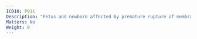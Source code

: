 ```yaml
---
ICD10: P011
Description: "Fetus and newborn affected by premature rupture of membranes"
Matters: No
Weight: 0
---
```

